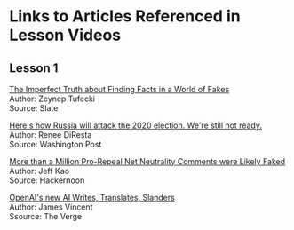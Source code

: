 # Links to Articles Referenced in Lesson Videos

## Lesson 1

[The Imperfect Truth about Finding Facts in a World of Fakes](https://www.wired.com/story/zeynep-tufekci-facts-fake-news-verification/)  
Author: Zeynep Tufecki  
Source: Slate

[Here's how Russia will attack the 2020 election. We're still not ready.](https://www.washingtonpost.com/opinions/2019/11/15/heres-how-russia-will-attack-election-were-still-not-ready/)  
Author: Renee DiResta  
Source: Washington Post

[More than a Million Pro-Repeal Net Neutrality Comments were Likely Faked](https://hackernoon.com/more-than-a-million-pro-repeal-net-neutrality-comments-were-likely-faked-e9f0e3ed36a6)  
Author: Jeff Kao  
Source: Hackernoon

[OpenAI's new AI Writes, Translates, Slanders](https://www.theverge.com/2019/2/14/18224704/ai-machine-learning-language-models-read-write-openai-gpt2)  
Author: James Vincent  
Ssource: The Verge


